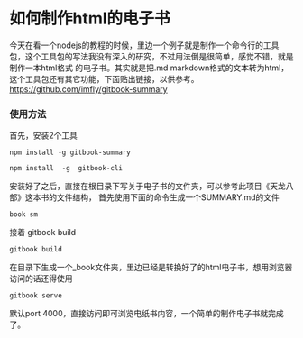 # 如何制作html的电子书

今天在看一个nodejs的教程的时候，里边一个例子就是制作一个命令行的工具包，这个工具包的写法我没有深入的研究，不过用法倒是很简单，感觉不错，就是制作一本html格式
的电子书。其实就是把.md markdown格式的文本转为html，这个工具包还有其它功能，下面贴出链接，以供参考。
https://github.com/imfly/gitbook-summary

### 使用方法
首先，安装2个工具
```text
npm install -g gitbook-summary
```
```text
npm install  -g  gitbook-cli
```
安装好了之后，直接在根目录下写关于电子书的文件夹，可以参考此项目《天龙八部》这本书的文件结构，
首先使用下面的命令生成一个SUMMARY.md的文件
```text
book sm
```
接着 gitbook build
```text
gitbook build
```
在目录下生成一个_book文件夹，里边已经是转换好了的html电子书，想用浏览器访问的话还得使用
```text
gitbook serve
```
默认port 4000，直接访问即可浏览电纸书内容，一个简单的制作电子书就完成了。

